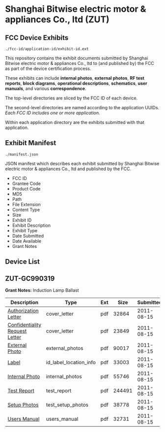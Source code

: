 # Shanghai Bitwise electric motor & appliances Co., ltd (ZUT)
## FCC Device Exhibits

```
./fcc-id/application-id/exhibit-id.ext
```

This repository contains the exhibit documents submitted by Shanghai Bitwise electric motor & appliances Co., ltd to (and published by) the FCC as part of the device certification process.

These exhibits can include **internal photos**, **external photos**, **RF test reports**, **block diagrams**, **operational descriptions**, **schematics**, **user manuals**, and various **correspondence**.

The top-level directories are sliced by the FCC ID of each device.

The second-level directories are named according to the application UUIDs. *Each FCC ID includes one or more application.*

Within each application directory are the exhibits submitted with that application. 

## Exhibit Manifest

```
./manifest.json
```

JSON manifest which describes each exhibit submitted by Shanghai Bitwise electric motor & appliances Co., ltd and published by the FCC.

- FCC ID
- Grantee Code
- Product Code
- MD5
- Path
- File Extension
- Content Type
- Size
- Exhibit ID
- Exhibit Description
- Exhibit Type
- Date Submitted
- Date Available
- Grant Notes

## Device List
## ZUT-GC990319
**Grant Notes:** Induction Lamp Ballast

| Description | Type | Ext | Size | Submitted | Available |
| ----------- | ---- | --- | ---- | --------- | --------- |
| [Authorization Letter](ZUT-GC990319/4986ee3410fad6f6e161941e10081b75/1523429.pdf) | cover_letter | pdf | 32864 | 2011-08-15 | 2011-08-15 |
| [Confidentiality Request Letter](ZUT-GC990319/4986ee3410fad6f6e161941e10081b75/1523438.pdf) | cover_letter | pdf | 23849 | 2011-08-15 | 2011-08-15 |
| [External Photo](ZUT-GC990319/4986ee3410fad6f6e161941e10081b75/1523430.pdf) | external_photos | pdf | 90017 | 2011-08-15 | 2011-08-15 |
| [Label](ZUT-GC990319/4986ee3410fad6f6e161941e10081b75/1523431.pdf) | id_label_location_info | pdf | 33003 | 2011-08-15 | 2011-08-15 |
| [Internal Photo](ZUT-GC990319/4986ee3410fad6f6e161941e10081b75/1523432.pdf) | internal_photos | pdf | 55746 | 2011-08-15 | 2011-08-15 |
| [Test Report](ZUT-GC990319/4986ee3410fad6f6e161941e10081b75/1523435.pdf) | test_report | pdf | 244491 | 2011-08-15 | 2011-08-15 |
| [Setup Photos](ZUT-GC990319/4986ee3410fad6f6e161941e10081b75/1523436.pdf) | test_setup_photos | pdf | 38778 | 2011-08-15 | 2011-08-15 |
| [Users Manual](ZUT-GC990319/4986ee3410fad6f6e161941e10081b75/1523437.pdf) | users_manual | pdf | 32731 | 2011-08-15 | 2011-08-15 |
